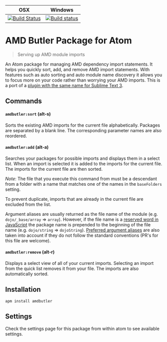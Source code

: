 OSX | Windows
------------|------------
[![Build Status](http://img.shields.io/travis/agrc/atom-amdbutler/master.svg)](https://travis-ci.org/agrc/atom-amdbutler) | [![Build status](https://img.shields.io/appveyor/ci/stdavis/atom-amdbutler/master.svg)](https://ci.appveyor.com/project/stdavis/atom-amdbutler/branch/master)

# AMD Butler Package for Atom

>Serving up AMD module imports

An Atom package for managing AMD dependency import statements. It helps you quickly sort, add, and remove AMD import statements. With features such as auto sorting and auto module name discovery it allows you to focus more on your code rather than worrying your AMD imports. This is a port of a [plugin with the same name for Sublime Text 3](https://github.com/agrc/AmdButler).

## Commands
#### `amdbutler:sort` (alt-s)
Sorts the existing AMD imports for the current file alphabetically. Packages are separated by a blank line. The corresponding parameter names are also reordered.

#### `amdbutler:add` (alt-a)
Searches your packages for possible imports and displays them in a select list. When an import is selected it is added to the imports for the current file. The imports for the current file are then sorted.

*Note*: The file that you execute this command from must be a descendant from a folder with a name that matches one of the names in the `baseFolders` setting.

To prevent duplicate, imports that are already in the current file are excluded from the list.

Argument aliases are usually returned as the file name of the module (e.g. `dojo/_base/array` => `array`). However, if the file name is a [reserved word in JavaScript](https://developer.mozilla.org/en-US/docs/Web/JavaScript/Reference/Lexical_grammar) the package name is prepended to the beginning of the file name (e.g. `dojo/string` => `dojoString`). [Preferred argument aliases](lib/data/preferred-argument-aliases.js) are also taken into account if they do not follow the standard conventions (PR's for this file are welcome).

#### `amdbutler:remove` (alt-r)
Displays a select view of all of your current imports. Selecting an import from the quick list removes it from your file. The imports are also automatically sorted.

## Installation
`apm install amdbutler`

## Settings
Check the settings page for this package from within atom to see available settings.
